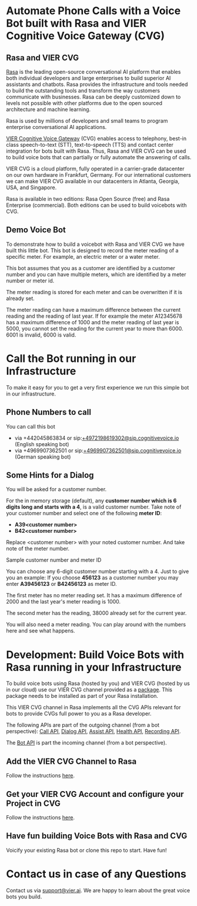# Automate Phone Calls with a Voice Bot built with Rasa and VIER Cognitive Voice Gateway (CVG)

## Rasa and VIER CVG

[Rasa](https://rasa.com/) is the leading open-source conversational AI platform that enables both individual developers and large enterprises to build superior AI assistants and chatbots. Rasa provides the infrastructure and tools needed to build the outstanding tools and transform the way customers communicate with businesses. Rasa can be deeply customized down to levels not possible with other platforms due to the open sourced architecture and machine learning.

Rasa is used by millions of developers and small teams to program enterprise conversational AI applications.

[VIER Cognitive Voice Gateway](https://cognitivevoice.io/docs/) (CVG) enables access to telephony, best-in class speech-to-text (STT), text-to-speech (TTS) and contact center integration for bots built with Rasa. Thus, Rasa and VIER CVG can be used to build voice bots that can partially or fully automate the answering of calls.

VIER CVG is a cloud platform, fully operated in a carrier-grade datacenter on our own hardware in Frankfurt, Germany. For our international customers we can make VIER CVG available in our datacenters in Atlanta, Georgia, USA, and Singapore.

Rasa is available in two editions: Rasa Open Source (free) and Rasa Enterprise (commercial). Both editions can be used to build voicebots with CVG.

## Demo Voice Bot

To demonstrate how to build a voicebot with Rasa and VIER CVG we have built this little bot. This bot is designed to record the meter reading of a specific meter. For example, an electric meter or a water meter.

This bot assumes that you as a customer are identified by a customer number and you can have multiple meters, which are identified by a meter number or meter id. 

The meter reading is stored for each meter and can be overwritten if it is already set.

The meter reading can have a maximum difference between the current reading and the reading of last year. If for example the meter A12345678 has a maximum difference of 1000 and the meter reading of last year is 5000, you cannot set the reading for the current year to more than 6000. 6001 is invalid, 6000 is valid.


# Call the Bot running in our Infrastructure

To make it easy for you to get a very first experience we run this simple bot in our infrastructure. 

## Phone Numbers to call

You can call this bot 
* via +442045863834 or sip:+4972198619302@sip.cognitivevoice.io (English speaking bot)
* via +4969907362501 or sip:+4969907362501@sip.cognitivevoice.io (German speaking bot)

## Some Hints for a Dialog

You will be asked for a customer number.

For the in memory storage (default), any **customer number which is 6 digits long and starts with a 4**, is a valid customer number. Take note of your customer number and select one of the following **meter ID**:

  - **A39\<customer number>**
  - **B42\<customer number>**

Replace \<customer number> with your noted customer number. And take note of the meter number.

<div class="admonition note">
<p class="admonition-title">Sample customer number and meter ID</p>
<p>You can choose any 6-digit customer number starting with a 4. Just to give you an example: If you choose <b>456123</b> as a customer number you may enter <b>A39456123</b> or <b>B42456123</b> as meter ID.</p>
</div>

The first meter has no meter reading set. It has a maximum difference of 2000 and the last year's meter reading is 1000.

The second meter has the reading, 38000 already set for the current year.

You will also need a meter reading. You can play around with the numbers here and see what happens.

# Development: Build Voice Bots with Rasa running in your Infrastructure

To build voice bots using Rasa (hosted by you) and VIER CVG (hosted by us in our cloud) use our VIER CVG channel provided as a [package](https://github.com/VIER-CognitiveVoice/rasa-vier-cvg). This package needs to be installed as part of your Rasa installation.

This VIER CVG channel in Rasa implements all the CVG APIs relevant for bots to provide CVGs full power to you as a Rasa developer.

The following APIs are part of the outgoing channel (from a bot perspective): [Call API](https://cognitivevoice.io/specs/), [Dialog API](https://cognitivevoice.io/specs/?urls.primaryName=Dialog%20API), [Assist API](https://cognitivevoice.io/specs/?urls.primaryName=Assist%20API), [Health API](https://cognitivevoice.io/specs/?urls.primaryName=Health%20API), [Recording API](https://cognitivevoice.io/specs/?urls.primaryName=Recording%20API).

The [Bot API](https://cognitivevoice.io/specs/?urls.primaryName=Bot%20API%20(Client)) is part the incoming channel (from a bot perspective).

## Add the VIER CVG Channel to Rasa

Follow the instructions [here](https://cognitivevoice.io/docs/conversational-ai/conversational-ai-rasa.html).

## Get your VIER CVG Account and configure your Project in CVG

Follow the instructions [here](https://cognitivevoice.io/docs/conversational-ai/conversational-ai-rasa.html#cvg).

## Have fun building Voice Bots with Rasa and CVG

Voicify your existing Rasa bot or clone this repo to start. Have fun! 

# Contact us in case of any Questions

Contact us via support@vier.ai. We are happy to learn about the great voice bots you build.
